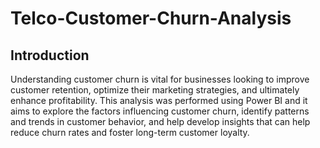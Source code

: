 # Telco-Customer-Churn-Analysis
## Introduction
Understanding customer churn is vital for businesses looking to improve customer retention, optimize their marketing strategies, and ultimately
enhance profitability. This analysis  was performed using Power BI and it aims to explore the factors influencing customer churn, identify patterns and trends in customer behavior,
and help develop insights that can help reduce churn rates and foster long-term customer loyalty.
